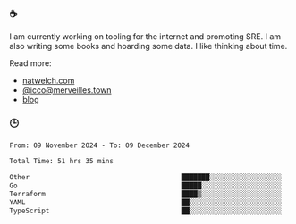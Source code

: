 ### ☕

I am currently working on tooling for the internet and promoting SRE. I am also writing some books and hoarding some data. I like thinking about time. 

Read more:

 - [natwelch.com](https://natwelch.com)
 - [@icco@merveilles.town](https://merveilles.town/@icco)
 - [blog](https://writing.natwelch.com)

### 🕒

<!--START_SECTION:waka-->

```txt
From: 09 November 2024 - To: 09 December 2024

Total Time: 51 hrs 35 mins

Other                                      ███████░░░░░░░░░░░░░░░░░░   27.71 %
Go                                         █████░░░░░░░░░░░░░░░░░░░░   20.00 %
Terraform                                  ████▒░░░░░░░░░░░░░░░░░░░░   17.09 %
YAML                                       ██░░░░░░░░░░░░░░░░░░░░░░░   08.36 %
TypeScript                                 ██░░░░░░░░░░░░░░░░░░░░░░░   07.48 %
```

<!--END_SECTION:waka-->
